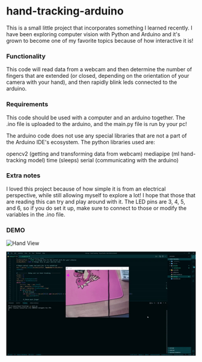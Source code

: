 # hand-tracking-arduino

This is a small little project that incorporates something I learned recently. I have been exploring computer vision with Python and Arduino and it's grown to become one of my favorite topics because of how interactive it is!

### Functionality

This code will read data from a webcam and then determine the number of fingers that are extended (or closed, depending on the orientation of your camera with your hand), and then rapidly blink leds connected to the arduino.

### Requirements

This code should be used with a computer and an arduino together. The .ino file is uploaded to the arduino, and the main.py file is run by your pc!

The arduino code does not use any special libraries that are not a part of the Arduino IDE's ecosystem. The python libraries used are:

opencv2 (getting and transforming data from webcam)
mediapipe (ml hand-tracking model)
time (sleeps)
serial (communicating with the arduino)

### Extra notes

I loved this project because of how simple it is from an electrical perspective, while still allowing myself to explore a lot! I hope that those that are reading this can try and play around with it. The LED pins are 3, 4, 5, and 6, so if you do set it up, make sure to connect to those or modify the variables in the .ino file.

### DEMO

![Hand View](https://github.com/SCBee/hand-tracking-arduino/blob/main/Demo/HAND_View.gif)

![PC View](https://github.com/SCBee/hand-tracking-arduino/blob/main/Demo/PC_View.gif)
